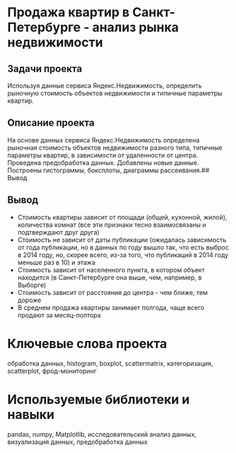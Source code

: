 # **Продажа квартир в Санкт-Петербурге - анализ рынка недвижимости**
## Задачи проекта  
 Используя данные сервиса Яндекс.Недвижимость, определить рыночную стоимость объектов недвижимости и типичные параметры квартир.
## Описание проекта
На основе данных сервиса Яндекс.Недвижимость определена рыночная стоимость объектов недвижимости разного типа, типичные параметры квартир, в зависимости от удаленности от центра. Проведена предобработка данных. Добавлены новые данные. Построены гистограммы, боксплоты, диаграммы рассеивания.## Вывод
## Вывод
- Стоимость квартиры зависит от площади (общей, кухонной, жилой), количества комнат (все эти признаки тесно взаимосвязаны и подтверждают друг друга)
- Стоимость не зависит от даты публикации (ожидалась зависимость от года публикации, но в данных по году вышло так, что есть выброс в 2014 году, но, скорее всего, из-за того, что публикаций в 2014 году меньше раз в 10) и этажа
- Стоимость зависит от населенного пункта, в котором объект находится (в Санкт-Петербурге она выше, чем, например, в Выборге)
- Стоимость зависит от расстояния до центра - чем ближе, тем дороже
- В среднем продажа квартиры занимает полгода, чаще всего продают за месяц-полтора
# Ключевые слова проекта
обработка данных, histogram, boxplot, scattermatrix, категоризация, scatterplot,  фрод-мониторинг
# Используемые библиотеки и навыки
pandas, numpy, Matplotlib, исследовательский анализ данных, визуализация данных, предобработка данных 
